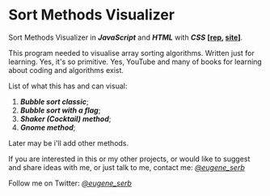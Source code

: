 # Sort Methods Visualizer
Sort Methods Visualizer in ***JavaScript*** and ***HTML*** with ***CSS*** **[[rep](https://github.com/eugene-serb/sm-visualizer), [site](https://eugene-serb.github.io/sm-visualizer/)]**.

This program needed to visualise array sorting algorithms. Written just for learning. Yes, it's so primitive. Yes, YouTube and many of books for learning about coding and algorithms exist.

List of what this has and can visual:
1. ***Bubble sort classic***;
2. ***Bubble sort with a flag***;
3. ***Shaker (Cocktail) method***;
4. ***Gnome method***;

Later may be i'll add other methods.

If you are interested in this or my other projects, or would like to suggest and share ideas with me, or just talk to me, contact me: *[@eugene_serb](https://t.me/eugene_serb)*

Follow me on Twitter: *[@eugene_serb](https://twitter.com/eugene_serb)*

